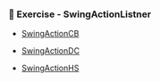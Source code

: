 ### 📝 Exercise - SwingActionListner
- [SwingActionCB](https://github.com/Adhyashetty-bit/1workedexample/blob/main/SwingActionListner/CountryButtonApp.png)

- [SwingActionDC](https://github.com/Adhyashetty-bit/1workedexample/blob/main/SwingActionListner/digitalclock.png)
- [SwingActionHS](https://github.com/Adhyashetty-bit/1workedexample/blob/main/SwingActionListner/output_helloswing.png)

